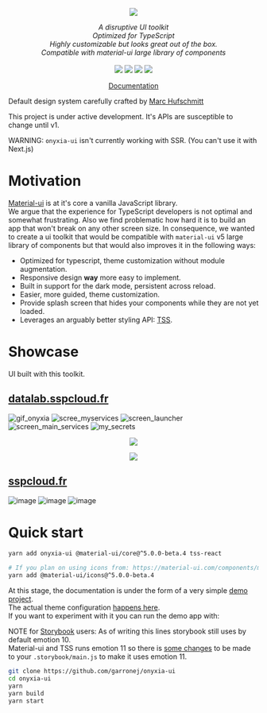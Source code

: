 <p align="center">
    <img src="https://user-images.githubusercontent.com/6702424/120405033-efe83900-c347-11eb-9a7c-7b680c26a18c.png">  
</p>
<p align="center">
    <i>A disruptive UI toolkit</i><br>
    <i>Optimized for TypeScript</i><br>
    <i>Highly customizable but looks great out of the box.</i><br>
    <i>Compatible with material-ui large library of components</i>
    <br>
    <br>
    <img src="https://github.com/garronej/onyxia-ui/workflows/ci/badge.svg?branch=main">
    <img src="https://img.shields.io/bundlephobia/minzip/onyxia-ui">
    <img src="https://img.shields.io/npm/dw/onyxia-ui">
    <img src="https://img.shields.io/npm/l/onyxia-ui">
</p>
<p align="center">
  <a href="https://ui.onyxia.dev">Documentation</a>
</p>

Default design system carefully crafted by [Marc Hufschmitt](http://marchufschmitt.fr/)

This project is under active development. It's APIs are susceptible to change until v1.

WARNING: `onyxia-ui` isn't currently working with SSR. (You can't use it with Next.js)

# Motivation

[Material-ui](https://material-ui.com) is at it's core a vanilla JavaScript library.  
We argue that the experience for TypeScript developers is not optimal and somewhat frustrating.
Also we find problematic how hard it is to build an app that won't break on any other screen size.
In consequence, we wanted to create a ui toolkit that would be compatible with
`material-ui` v5 large library of components but that would also improves it in the following ways:

-   Optimized for typescript, theme customization without module augmentation.
-   Responsive design **way** more easy to implement.
-   Built in support for the dark mode, persistent across reload.
-   Easier, more guided, theme customization.
-   Provide splash screen that hides your components while they are not yet loaded.
-   Leverages an arguably better styling API: [TSS](https://github.com/garronej/tss-react).

# Showcase

UI built with this toolkit.

## [datalab.sspcloud.fr](https://datalab.sspcloud.fr/catalog/inseefrlab-helm-charts-datascience)

![gif_onyxia](https://user-images.githubusercontent.com/6702424/136545513-f623d8c7-260d-4d93-a01e-2dc5af6ad473.gif)
![scree_myservices](https://user-images.githubusercontent.com/6702424/121828699-a8a36600-ccc0-11eb-903c-1cd4b6cbb0ff.png)
![screen_launcher](https://user-images.githubusercontent.com/6702424/121828696-a80acf80-ccc0-11eb-86fb-c7d0bca55d4f.png)
![screen_main_services](https://user-images.githubusercontent.com/6702424/121828700-a93bfc80-ccc0-11eb-8149-f6c85c06cffd.png)
![my_secrets](https://user-images.githubusercontent.com/6702424/121828695-a5a87580-ccc0-11eb-9e86-295fdac6c497.png)

<p align="center">
    <img src="https://user-images.githubusercontent.com/6702424/126612946-c9e0a0ce-3390-4d83-87e1-cdcb6ba623a5.gif">
</p>

<p align="center">
    <img src="https://user-images.githubusercontent.com/6702424/126614698-183e797f-a1e3-4e03-98c3-82d4b1c09bc3.gif">
</p>

## [sspcloud.fr](https://sspcloud.fr)

![image](https://user-images.githubusercontent.com/6702424/136541663-bc1672c7-d4e2-4b65-ae6e-7a222d7ef71d.png)
![image](https://user-images.githubusercontent.com/6702424/136541792-3e267d15-3e56-4f27-9b62-57500f69bbaa.png)
![image](https://user-images.githubusercontent.com/6702424/136541968-a3c718ae-1a1a-48aa-823f-afcecb475e55.png)


# Quick start

```bash
yarn add onyxia-ui @material-ui/core@^5.0.0-beta.4 tss-react

# If you plan on using icons from: https://material-ui.com/components/material-icons/
yarn add @material-ui/icons@^5.0.0-beta.4
```

At this stage, the documentation is under the form of a very simple [demo project](https://github.com/garronej/onyxia-ui/tree/main/src/test).  
The actual theme configuration [happens here](https://github.com/garronej/onyxia-ui/blob/main/src/test/src/theme.ts).  
If you want to experiment with it you can run the demo app with:

NOTE for [Storybook](https://storybook.js.org) users: As of writing this lines storybook still uses by default emotion 10.  
Material-ui and TSS runs emotion 11 so there is [some changes](https://github.com/garronej/onyxia-ui/blob/324de62248074582b227e584c53fb2e123f5325f/.storybook/main.js#L31-L32)
to be made to your `.storybook/main.js` to make it uses emotion 11.

```bash
git clone https://github.com/garronej/onyxia-ui
cd onyxia-ui
yarn
yarn build
yarn start
```

